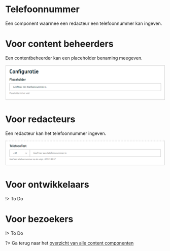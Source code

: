 # Telefoonnummer

Een component waarmee een redacteur een telefoonnummer kan ingeven.

# Voor content beheerders

Een contentbeheerder kan een placeholder benaming meegeven. 

![Telefoonnummer config](../assets/telefoonnummer-config.png)

# Voor redacteurs

Een redacteur kan het telefoonnummer ingeven.

![Telefoonnummer redactie](../assets/telefoonnummer-redactie.png)

# Voor ontwikkelaars

!> To Do

# Voor bezoekers

!> To Do

?> Ga terug naar het [overzicht van alle content componenten](/redactie/content/inrichten-cc-standaard.md)
